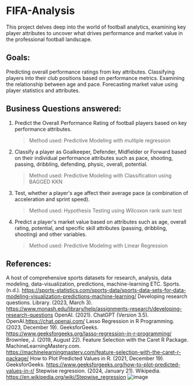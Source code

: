 # FIFA-Analysis
This project delves deep into the world of football analytics, examining key player attributes to uncover what drives performance and market value in the professional football landscape.

## **Goals:**

Predicting overall performance ratings from key attributes. 
Classifying players into their club positions based on performance metrics.
Examining the relationship between age and pace.
Forecasting market value using player statistics and attributes.

## **Business Questions answered:**
1. Predict the Overall Performance Rating of football players based on key performance attributes.
   > Method used: Predictive Modeling with multiple regression
2. Classify a player as Goalkeeper, Defender, Midfielder or Forward based on their individual performance attributes such as pace, shooting, passing, dribbling, defending, physic, overall, potential.
   > Method used: Predictive Modeling with Classification using BAGGED KKN
3. Test, whether a player's age affect their average pace (a combination of acceleration and sprint speed).
   > Method used: Hypothesis Testing using Wilcoxon rank sum test
4. Predict a player's market value based on attributes such as age, overall rating, potential, and specific skill attributes (passing, dribbling, shooting) and other variables.
   > Method used: Predictive Modeling with Linear Regression

## **References:**
 
 A host of comprehensive sports datasets for research, analysis, data modeling, data-visualization, predictions, machine-learning ETC. Sports. (n.d.). <https://sports-statistics.com/sports-data/sports-data-sets-for-data-modeling-visualization-predictions-machine-learning/>
 Developing research questions. Library. (2023, March 3). <https://www.monash.edu/library/help/assignments-research/developing-research-questions>
OpenAI. (2021). ChatGPT (Version 3.5). OpenAI.https://chat.openai.com/
Lasso Regression in R Programming. (2023, December 19). GeeksforGeeks. https://www.geeksforgeeks.org/lasso-regression-in-r-programming/
Brownlee, J. (2019, August 22). Feature Selection with the Caret R Package. MachineLearningMastery.com. https://machinelearningmastery.com/feature-selection-with-the-caret-r-package/
How to Plot Predicted Values in R. (2021, December 19). GeeksforGeeks. https://www.geeksforgeeks.org/how-to-plot-predicted-values-in-r/
Stepwise regression. (2024, January 21). Wikipedia. https://en.wikipedia.org/wiki/Stepwise_regression
![image](https://github.com/user-attachments/assets/b4834492-337c-4652-9ae2-c293da61019c)












